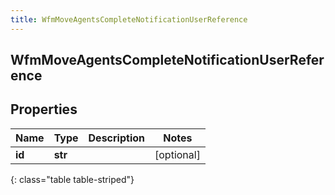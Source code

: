 ```yaml
---
title: WfmMoveAgentsCompleteNotificationUserReference
---
```

## WfmMoveAgentsCompleteNotificationUserReference

## Properties

|Name | Type | Description | Notes|
|------------ | ------------- | ------------- | -------------|
| **id** | **str** |  | [optional] |
{: class="table table-striped"}



